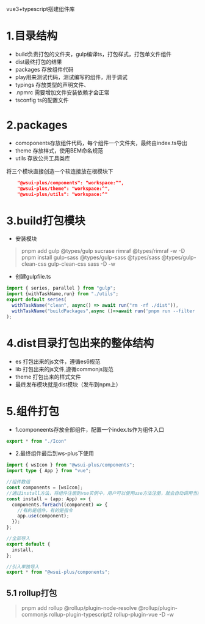 vue3+typescript搭建组件库
# 1.目录结构
- build负责打包的文件夹，gulp编译ts，打包样式，打包单文件组件
- dist最终打包的结果
- packages 存放组件代码
- play用来测试代码，测试编写的组件，用于调试
- typings 存放类型的声明文件、
- .npmrc 需要增加文件安装依赖才会正常
- tsconfig ts的配置文件

# 2.packages
- comoponents存放组件代码，每个组件一个文件夹，最终由index.ts导出
- theme 存放样式，使用BEM命名规范
- utils 存放公共工具类库

将三个模块直接创造一个软连接放在根模块下
```json
    "@wsui-plus/components": "workspace:^",
    "@wsui-plus/theme": "workspace:^",
    "@wsui-plus/utils": "workspace:^"
```

# 3.build打包模块
- 安装模块
> pnpm add gulp @types/gulp sucrase rimraf @types/rimraf -w -D
> pnpm install gulp-sass @types/gulp-sass @types/sass @types/gulp-clean-css gulp-clean-css sass -D -w
- 创建gulpfile.ts
```ts 
import { series, parallel } from "gulp";
import {withTaskName,run} from "./utils";
export default series(
  withTaskName("clean", async() => await run("rm -rf ./dist")),
  withTaskName("buildPackages",async ()=>await run('pnpm run --filter ./packages/** --parallel build')),
);

```

# 4.dist目录打包出来的整体结构
- es 打包出来的js文件，遵循es6规范
- lib 打包出来的js文件,遵循commonjs规范
- theme 打包出来的样式文件
- 最终发布模块就是dist模块（发布到npm上）

# 5.组件打包
- 1.componeents存放全部组件，配置一个index.ts作为组件入口
```ts
export * from "./Icon"
```
- 2.最终组件最后到ws-plus下使用
```ts
import { wsIcon } from "@wsui-plus/components";
import type { App } from "vue";

//组件数组
const components = [wsIcon];
//通过install方法，将组件注册到vue实例中，用户可以使用use方法注册，就会自动调用当前的install方法
const install = (app: App) => {
  components.forEach((component) => {
    //有的是组件，有的是指令
    app.use(component);
  });
};

//全部导入
export default {
  install,
};

//引入单独导入
export * from "@wsui-plus/components";

```
## 5.1 rollup打包
>  pnpm add rollup @rollup/plugin-node-resolve @rollup/plugin-commonjs rollup-plugin-typescript2 rollup-plugin-vue -D -w